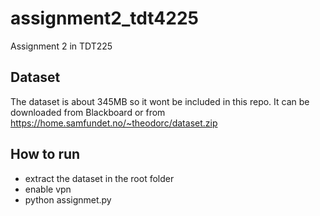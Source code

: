 # assignment2_tdt4225
Assignment 2 in TDT225


## Dataset
The dataset is about 345MB so it wont be included in this repo. It can be
downloaded from Blackboard or from
https://home.samfundet.no/~theodorc/dataset.zip

## How to run
* extract the dataset in the root folder
* enable vpn
* python assignmet.py <password>

